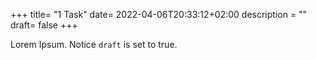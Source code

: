 +++
title= "1 Task"
date= 2022-04-06T20:33:12+02:00
description = ""
draft= false
+++

Lorem Ipsum.
Notice `draft` is set to true.

